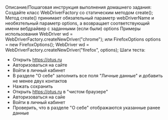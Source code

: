 Описание/Пошаговая инструкция выполнения домашнего задания:
Создайте класс WebDriverFactory со статическим методом create();
Метод create() принимает обязательный параметр webDriverName и необязтельный параметр options, а возвращает соответствующий имени вебдрайвер с заданными (если были) options
Примеры использования
WebDriver wd = WebDriverFactory.createNewDriver("chrome");
или
FirefoxOptions options = new FirefoxOptions();
WebDriver wd = WebDriverFactory.createNewDriver("firefox", options);
Шаги теста:
- Открыть https://otus.ru
- Авторизоваться на сайте
- Войти в личный кабинет
- В разделе "О себе" заполнить все поля "Личные данные" и добавить не менее двух контактов
- Нажать сохранить
- Открыть https://otus.ru в "чистом браузере"
- Авторизоваться на сайе
- Войти в личный кабинет
- Проверить, что в разделе "О себе" отображаются указанные ранее данные
